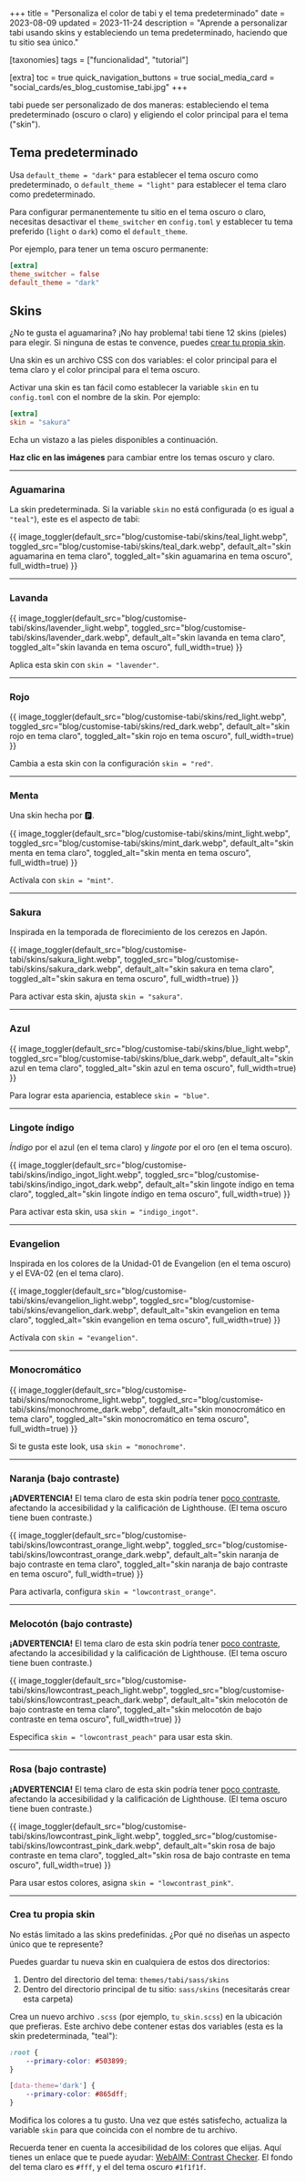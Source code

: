 +++
title = "Personaliza el color de tabi y el tema predeterminado"
date = 2023-08-09
updated = 2023-11-24
description = "Aprende a personalizar tabi usando skins y estableciendo un tema predeterminado, haciendo que tu sitio sea único."

[taxonomies]
tags = ["funcionalidad", "tutorial"]

[extra]
toc = true
quick_navigation_buttons = true
social_media_card = "social_cards/es_blog_customise_tabi.jpg"
+++

tabi puede ser personalizado de dos maneras: estableciendo el tema predeterminado (oscuro o claro) y eligiendo el color principal para el tema ("skin").

## Tema predeterminado

Usa `default_theme = "dark"` para establecer el tema oscuro como predeterminado, o `default_theme = "light"` para establecer el tema claro como predeterminado.

Para configurar permanentemente tu sitio en el tema oscuro o claro, necesitas desactivar el `theme_switcher` en `config.toml` y establecer tu tema preferido (`light` o `dark`) como el `default_theme`.

Por ejemplo, para tener un tema oscuro permanente:

```toml
[extra]
theme_switcher = false
default_theme = "dark"
```

## Skins

¿No te gusta el aguamarina? ¡No hay problema! tabi tiene 12 skins (pieles) para elegir. Si ninguna de estas te convence, puedes [crear tu propia skin](#crea-tu-propia-skin).

Una skin es un archivo CSS con dos variables: el color principal para el tema claro y el color principal para el tema oscuro.

Activar una skin es tan fácil como establecer la variable `skin` en tu `config.toml` con el nombre de la skin. Por ejemplo:

```toml
[extra]
skin = "sakura"
```

Echa un vistazo a las pieles disponibles a continuación.

**Haz clic en las imágenes** para cambiar entre los temas oscuro y claro.

<hr>

### Aguamarina

La skin predeterminada. Si la variable `skin` no está configurada (o es igual a `"teal"`), este es el aspecto de tabi:

{{ image_toggler(default_src="blog/customise-tabi/skins/teal_light.webp", toggled_src="blog/customise-tabi/skins/teal_dark.webp", default_alt="skin aguamarina en tema claro", toggled_alt="skin aguamarina en tema oscuro", full_width=true) }}

<hr>

### Lavanda

{{ image_toggler(default_src="blog/customise-tabi/skins/lavender_light.webp", toggled_src="blog/customise-tabi/skins/lavender_dark.webp", default_alt="skin lavanda en tema claro", toggled_alt="skin lavanda en tema oscuro", full_width=true) }}

Aplica esta skin con `skin = "lavender"`.

<hr>

### Rojo

{{ image_toggler(default_src="blog/customise-tabi/skins/red_light.webp", toggled_src="blog/customise-tabi/skins/red_dark.webp", default_alt="skin rojo en tema claro", toggled_alt="skin rojo en tema oscuro", full_width=true) }}

Cambia a esta skin con la configuración `skin = "red"`.

<hr>

### Menta

Una skin hecha por 🅿️.

{{ image_toggler(default_src="blog/customise-tabi/skins/mint_light.webp", toggled_src="blog/customise-tabi/skins/mint_dark.webp", default_alt="skin menta en tema claro", toggled_alt="skin menta en tema oscuro", full_width=true) }}

Actívala con `skin = "mint"`.

<hr>

### Sakura

Inspirada en la temporada de florecimiento de los cerezos en Japón.

{{ image_toggler(default_src="blog/customise-tabi/skins/sakura_light.webp", toggled_src="blog/customise-tabi/skins/sakura_dark.webp", default_alt="skin sakura en tema claro", toggled_alt="skin sakura en tema oscuro", full_width=true) }}

Para activar esta skin, ajusta `skin = "sakura"`.

<hr>

### Azul

{{ image_toggler(default_src="blog/customise-tabi/skins/blue_light.webp", toggled_src="blog/customise-tabi/skins/blue_dark.webp", default_alt="skin azul en tema claro", toggled_alt="skin azul en tema oscuro", full_width=true) }}

Para lograr esta apariencia, establece `skin = "blue"`.

<hr>

### Lingote índigo

*Índigo* por el azul (en el tema claro) y *lingote* por el oro (en el tema oscuro).

{{ image_toggler(default_src="blog/customise-tabi/skins/indigo_ingot_light.webp", toggled_src="blog/customise-tabi/skins/indigo_ingot_dark.webp", default_alt="skin lingote índigo en tema claro", toggled_alt="skin lingote índigo en tema oscuro", full_width=true) }}

Para activar esta skin, usa `skin = "indigo_ingot"`.

<hr>

### Evangelion

Inspirada en los colores de la Unidad-01 de Evangelion (en el tema oscuro) y el EVA-02 (en el tema claro).

{{ image_toggler(default_src="blog/customise-tabi/skins/evangelion_light.webp", toggled_src="blog/customise-tabi/skins/evangelion_dark.webp", default_alt="skin evangelion en tema claro", toggled_alt="skin evangelion en tema oscuro", full_width=true) }}

Actívala con `skin = "evangelion"`.

<hr>

### Monocromático

{{ image_toggler(default_src="blog/customise-tabi/skins/monochrome_light.webp", toggled_src="blog/customise-tabi/skins/monochrome_dark.webp", default_alt="skin monocromático en tema claro", toggled_alt="skin monocromático en tema oscuro", full_width=true) }}

Si te gusta este look, usa `skin = "monochrome"`.

<hr>

### Naranja (bajo contraste)

**¡ADVERTENCIA!** El tema claro de esta skin podría tener [poco contraste](https://www.w3.org/WAI/WCAG21/Understanding/contrast-minimum.html), afectando la accesibilidad y la calificación de Lighthouse. (El tema oscuro tiene buen contraste.)

{{ image_toggler(default_src="blog/customise-tabi/skins/lowcontrast_orange_light.webp", toggled_src="blog/customise-tabi/skins/lowcontrast_orange_dark.webp", default_alt="skin naranja de bajo contraste en tema claro", toggled_alt="skin naranja de bajo contraste en tema oscuro", full_width=true) }}

Para activarla, configura `skin = "lowcontrast_orange"`.

<hr>

### Melocotón (bajo contraste)

**¡ADVERTENCIA!** El tema claro de esta skin podría tener [poco contraste](https://www.w3.org/WAI/WCAG21/Understanding/contrast-minimum.html), afectando la accesibilidad y la calificación de Lighthouse. (El tema oscuro tiene buen contraste.)

{{ image_toggler(default_src="blog/customise-tabi/skins/lowcontrast_peach_light.webp", toggled_src="blog/customise-tabi/skins/lowcontrast_peach_dark.webp", default_alt="skin melocotón de bajo contraste en tema claro", toggled_alt="skin melocotón de bajo contraste en tema oscuro", full_width=true) }}

Especifica `skin = "lowcontrast_peach"` para usar esta skin.

<hr>

### Rosa (bajo contraste)

**¡ADVERTENCIA!** El tema claro de esta skin podría tener [poco contraste](https://www.w3.org/WAI/WCAG21/Understanding/contrast-minimum.html), afectando la accesibilidad y la calificación de Lighthouse. (El tema oscuro tiene buen contraste.)

{{ image_toggler(default_src="blog/customise-tabi/skins/lowcontrast_pink_light.webp", toggled_src="blog/customise-tabi/skins/lowcontrast_pink_dark.webp", default_alt="skin rosa de bajo contraste en tema claro", toggled_alt="skin rosa de bajo contraste en tema oscuro", full_width=true) }}

Para usar estos colores, asigna `skin = "lowcontrast_pink"`.

<hr>

### Crea tu propia skin

No estás limitado a las skins predefinidas. ¿Por qué no diseñas un aspecto único que te represente?

Puedes guardar tu nueva skin en cualquiera de estos dos directorios:
1. Dentro del directorio del tema: `themes/tabi/sass/skins`
2. Dentro del directorio principal de tu sitio: `sass/skins` (necesitarás crear esta carpeta)

Crea un nuevo archivo `.scss` (por ejemplo, `tu_skin.scss`) en la ubicación que prefieras. Este archivo debe contener estas dos variables (esta es la skin predeterminada, "teal"):

```scss
:root {
    --primary-color: #503899;
}

[data-theme='dark'] {
    --primary-color: #865dff;
}
```

Modifica los colores a tu gusto. Una vez que estés satisfecho, actualiza la variable `skin` para que coincida con el nombre de tu archivo.

Recuerda tener en cuenta la accesibilidad de los colores que elijas. Aquí tienes un enlace que te puede ayudar: [WebAIM: Contrast Checker](https://webaim.org/resources/contrastchecker/). El fondo del tema claro es `#fff`, y el del tema oscuro `#1f1f1f`.
